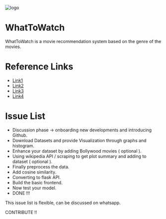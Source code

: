 ![logo](https://hacktoberfest.digitalocean.com/assets/HF-full-logo-b05d5eb32b3f3ecc9b2240526104cf4da3187b8b61963dd9042fdc2536e4a76c.svg)

# WhatToWatch
WhatToWatch is a movie recommendation system based on the genre of the movies.

# Reference Links

* [Link1](https://www.geeksforgeeks.org/python-implementation-of-movie-recommender-system/?ref=rp)
* [Link2](https://www.geeksforgeeks.org/movie-recommender-based-on-plot-summary-using-tf-idf-vectorization-and-cosine-similarity/?ref=rp)
* [Link3](https://www.mygreatlearning.com/blog/masterclass-on-movie-recommendation-system/)
* [Link4](https://emerj.com/ai-sector-overviews/use-cases-recommendation-systems/)

# Issue List

* Discussion phase -> onboarding new developments and introducing Github.
* Download Datasets and provide Visualization through graphs and histogram.
* Enhance your dataset by adding Bollywood movies ( optional ).
* Using wikipedia API / scraping to get plot summary and adding to dataset ( optional ).
* Finally preprocess the data.
* Add cosine similarity.
* Converting to flask API.
* Build the basic frontend.
* Now test your model.
* DONE !!! 

This issue list is flexible, can be discussed on whatsapp.

CONTRIBUTE !! 
